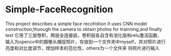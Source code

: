 # Simple-FaceRecognition
This project describes a simple face recofnition
It uses CNN model construction,thuough the camera to obtain photos for trainning,and finally test
它用了三层卷积，两层全连接层，卷积层各自含有池化层和relu激活函数、
输入为opencv中的摄像头捕捉照片，存放到一个文件夹中myself，并对照片进行亮度和对比度调节，增加样本的范化性，others为一个文件夹
将照片进行输入
